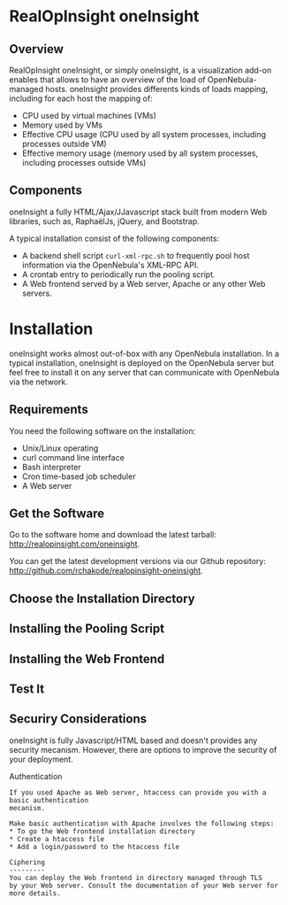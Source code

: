 RealOpInsight oneInsight
========================

Overview
--------
RealOpInsight oneInsight, or simply oneInsight, is a visualization add-on enables that allows 
to have an overview of the load of OpenNebula-managed hosts. oneInsight provides differents 
kinds of loads mapping, including for each host the mapping of:

* CPU used by virtual machines (VMs)
* Memory used by VMs
* Effective CPU usage (CPU used by all system processes, including 
  processes outside VM)
* Effective memory usage (memory used by all system processes, including 
  processes outside VMs)

Components
----------
oneInsight a fully HTML/Ajax/JJavascript stack built from modern Web libraries, 
such as, RaphaëlJs, jQuery, and Bootstrap.

A typical installation consist of the following components:
 
* A backend shell script ``curl-xml-rpc.sh`` to frequently pool host information
  via the OpenNebula's XML-RPC API. 
* A crontab entry to periodically run the pooling script. 
* A Web frontend served by a Web server, Apache or any other Web servers. 

Installation
============
oneInsight works almost out-of-box with any OpenNebula installation.
In a typical installation, oneInsight is deployed on the OpenNebula 
server but feel free to install it on any server that can communicate 
with OpenNebula via the network.

Requirements
------------
You need the following software on the installation:

* Unix/Linux operating
* curl command line interface
* Bash interpreter
* Cron time-based job scheduler
* A Web server

Get the Software
----------------
Go to the software home and download the latest tarball: 
http://realopinsight.com/oneinsight.

You can get the latest development versions via our Github repository: 
http://github.com/rchakode/realopinsight-oneinsight.

Choose the Installation Directory
---------------------------------

Installing the Pooling Script
-----------------------------

Installing the Web Frontend
---------------------------

Test It
-------


Securiry Considerations
-----------------------
oneInsight is fully Javascript/HTML based and doesn't provides any security mecanism.
However, there are options to improve the security of your deployment.

Authentication
~~~~~~~~~~~~~~
If you used Apache as Web server, htaccess can provide you with a basic authentication
mecanism.

Make basic authentication with Apache involves the following steps:
* To go the Web frontend installation directory
* Create a htaccess file
* Add a login/password to the htaccess file

Ciphering
---------
You can deploy the Web frontend in directory managed through TLS
by your Web server. Consult the documentation of your Web server for 
more details. 

